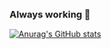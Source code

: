 ### Always working 🤔
[![Anurag's GitHub stats](https://github-readme-stats.vercel.app/api?username=ShikoSCS)](https://github.com/anuraghazra/github-readme-stats)
<!--
**ShikoSCS/ShikoSCS** is a ✨ _special_ ✨ repository because its `README.md` (this file) appears on your GitHub profile.

Here are some ideas to get you started:

- 🔭 I’m currently working on ...
- 🌱 I’m currently learning ...
- 👯 I’m looking to collaborate on ...
- 🤔 I’m looking for help with ...
- 💬 Ask me about ...
- 📫 How to reach me: ...
- 😄 Pronouns: ...
- ⚡ Fun fact: ...
-->
